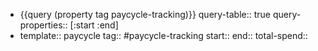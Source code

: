 - {{query (property tag paycycle-tracking)}}
  query-table:: true
  query-properties:: [:start :end]
- template:: paycycle
  tag:: #paycycle-tracking
  start::
  end::
  total-spend::